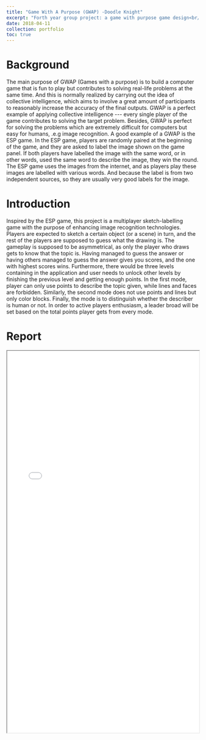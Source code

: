 ```yaml
---
title: "Game With A Purpose (GWAP) -Doodle Knight"
excerpt: "Forth year group project: a game with purpose game design<br/><img src='/images/DoodleKnight.png' width='80%' style='display: block; margin-left: auto; margin-right: auto; margin-top: 20px'>"
date: 2018-04-11
collection: portfolio
toc: true
---
```


Background
======
The main purpose of GWAP (Games with a purpose) is to build a computer game that is fun to play but contributes to solving real-life problems at the same time. And this is normally realized by carrying out the idea of collective intelligence, which aims to involve a great amount of participants to reasonably increase the accuracy of the final outputs. GWAP is a perfect example of applying collective intelligence --- every single player of the game contributes to solving the target problem. Besides, GWAP is perfect
for solving the problems which are extremely difficult for computers but easy for humans, .e.g image recognition. A good example of a GWAP is the ESP game. In the ESP game, players are randomly paired at the beginning of the game, and they are asked to label the image shown on the game panel. If both players have labelled the image with the same word, or in other words, used the same word to describe the image, they win the round. The ESP game uses the images from the internet, and as players play these
images are labelled with various words. And because the label is from two independent sources, so they are usually very good labels for the image.

Introduction
======
Inspired by the ESP game, this project is a multiplayer sketch-labelling game with the purpose of enhancing image recognition technologies. Players are expected to sketch a certain object (or a scene) in turn, and the rest of the players are supposed to guess what the drawing is. The gameplay is supposed to be asymmetrical, as only the player who draws gets to know that the topic is. Having managed to guess the answer or having others managed to guess the answer gives you scores, and the one with highest scores wins. Furthermore, there would be three levels containing in the application and user needs to unlock other levels by finishing the previous level and getting enough points. In the first mode, player can only use points to describe the topic given, while lines and faces are forbidden. Similarly, the second mode does not use points and lines but only color blocks. Finally, the mode is to distinguish whether the describer is human or not. In order to active players enthusiasm, a leader broad will be set based on the total points player gets from every mode.

Report
======
<iframe src="/files/GWAP.pdf" width="100%" height="1000"></iframe>